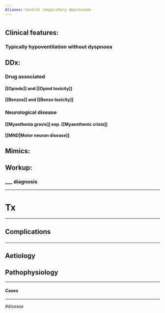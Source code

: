 ```yaml
---
Aliases: Central respiratory depression
---
```

# 
## Clinical features:
### Typically hypoventilation without dyspnoea
## DDx:
### Drug associated
#### [[Opiods]] and [[Opiod toxicity]]
#### [[Benzos]] and [[Benzo toxicity]]
### Neurological disease
#### [[Myasthenia gravis]] esp. [[Myaesthenic crisis]]
#### [[MND|Motor neuron disease]]
## Mimics:
###
## Workup:
### ___ diagnosis
---
# Tx

---
## Complications
###

---
## Aetiology
## Pathophysiology

---
#### Cases


---
#disease 